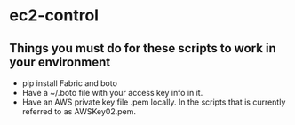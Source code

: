 # ec2-control

## Things you must do for these scripts to work in your environment
 - pip install Fabric and boto
 - Have a ~/.boto file with your access key info in it.
 - Have an AWS private key file .pem locally.  In the scripts that is currently referred to as AWSKey02.pem.